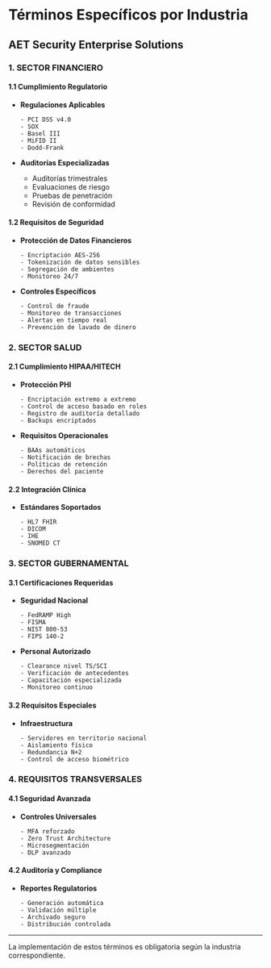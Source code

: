 # Términos Específicos por Industria
## AET Security Enterprise Solutions

### 1. SECTOR FINANCIERO

#### 1.1 Cumplimiento Regulatorio
- **Regulaciones Aplicables**
  ```
  - PCI DSS v4.0
  - SOX
  - Basel III
  - MiFID II
  - Dodd-Frank
  ```

- **Auditorías Especializadas**
  - Auditorías trimestrales
  - Evaluaciones de riesgo
  - Pruebas de penetración
  - Revisión de conformidad

#### 1.2 Requisitos de Seguridad
- **Protección de Datos Financieros**
  ```
  - Encriptación AES-256
  - Tokenización de datos sensibles
  - Segregación de ambientes
  - Monitoreo 24/7
  ```

- **Controles Específicos**
  ```
  - Control de fraude
  - Monitoreo de transacciones
  - Alertas en tiempo real
  - Prevención de lavado de dinero
  ```

### 2. SECTOR SALUD

#### 2.1 Cumplimiento HIPAA/HITECH
- **Protección PHI**
  ```
  - Encriptación extremo a extremo
  - Control de acceso basado en roles
  - Registro de auditoría detallado
  - Backups encriptados
  ```

- **Requisitos Operacionales**
  ```
  - BAAs automáticos
  - Notificación de brechas
  - Políticas de retención
  - Derechos del paciente
  ```

#### 2.2 Integración Clínica
- **Estándares Soportados**
  ```
  - HL7 FHIR
  - DICOM
  - IHE
  - SNOMED CT
  ```

### 3. SECTOR GUBERNAMENTAL

#### 3.1 Certificaciones Requeridas
- **Seguridad Nacional**
  ```
  - FedRAMP High
  - FISMA
  - NIST 800-53
  - FIPS 140-2
  ```

- **Personal Autorizado**
  ```
  - Clearance nivel TS/SCI
  - Verificación de antecedentes
  - Capacitación especializada
  - Monitoreo continuo
  ```

#### 3.2 Requisitos Especiales
- **Infraestructura**
  ```
  - Servidores en territorio nacional
  - Aislamiento físico
  - Redundancia N+2
  - Control de acceso biométrico
  ```

### 4. REQUISITOS TRANSVERSALES

#### 4.1 Seguridad Avanzada
- **Controles Universales**
  ```
  - MFA reforzado
  - Zero Trust Architecture
  - Microsegmentación
  - DLP avanzado
  ```

#### 4.2 Auditoría y Compliance
- **Reportes Regulatorios**
  ```
  - Generación automática
  - Validación múltiple
  - Archivado seguro
  - Distribución controlada
  ```

---

La implementación de estos términos es obligatoria según la industria correspondiente.